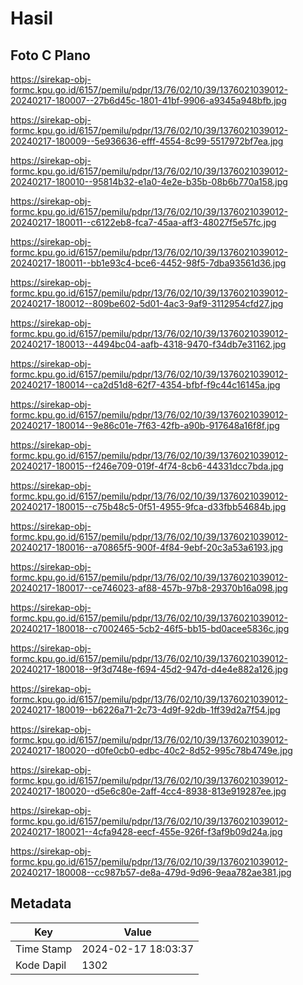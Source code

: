 # Hasil

## Foto C Plano

https://sirekap-obj-formc.kpu.go.id/6157/pemilu/pdpr/13/76/02/10/39/1376021039012-20240217-180007--27b6d45c-1801-41bf-9906-a9345a948bfb.jpg

https://sirekap-obj-formc.kpu.go.id/6157/pemilu/pdpr/13/76/02/10/39/1376021039012-20240217-180009--5e936636-efff-4554-8c99-5517972bf7ea.jpg

https://sirekap-obj-formc.kpu.go.id/6157/pemilu/pdpr/13/76/02/10/39/1376021039012-20240217-180010--95814b32-e1a0-4e2e-b35b-08b6b770a158.jpg

https://sirekap-obj-formc.kpu.go.id/6157/pemilu/pdpr/13/76/02/10/39/1376021039012-20240217-180011--c6122eb8-fca7-45aa-aff3-48027f5e57fc.jpg

https://sirekap-obj-formc.kpu.go.id/6157/pemilu/pdpr/13/76/02/10/39/1376021039012-20240217-180011--bb1e93c4-bce6-4452-98f5-7dba93561d36.jpg

https://sirekap-obj-formc.kpu.go.id/6157/pemilu/pdpr/13/76/02/10/39/1376021039012-20240217-180012--809be602-5d01-4ac3-9af9-3112954cfd27.jpg

https://sirekap-obj-formc.kpu.go.id/6157/pemilu/pdpr/13/76/02/10/39/1376021039012-20240217-180013--4494bc04-aafb-4318-9470-f34db7e31162.jpg

https://sirekap-obj-formc.kpu.go.id/6157/pemilu/pdpr/13/76/02/10/39/1376021039012-20240217-180014--ca2d51d8-62f7-4354-bfbf-f9c44c16145a.jpg

https://sirekap-obj-formc.kpu.go.id/6157/pemilu/pdpr/13/76/02/10/39/1376021039012-20240217-180014--9e86c01e-7f63-42fb-a90b-917648a16f8f.jpg

https://sirekap-obj-formc.kpu.go.id/6157/pemilu/pdpr/13/76/02/10/39/1376021039012-20240217-180015--f246e709-019f-4f74-8cb6-44331dcc7bda.jpg

https://sirekap-obj-formc.kpu.go.id/6157/pemilu/pdpr/13/76/02/10/39/1376021039012-20240217-180015--c75b48c5-0f51-4955-9fca-d33fbb54684b.jpg

https://sirekap-obj-formc.kpu.go.id/6157/pemilu/pdpr/13/76/02/10/39/1376021039012-20240217-180016--a70865f5-900f-4f84-9ebf-20c3a53a6193.jpg

https://sirekap-obj-formc.kpu.go.id/6157/pemilu/pdpr/13/76/02/10/39/1376021039012-20240217-180017--ce746023-af88-457b-97b8-29370b16a098.jpg

https://sirekap-obj-formc.kpu.go.id/6157/pemilu/pdpr/13/76/02/10/39/1376021039012-20240217-180018--c7002465-5cb2-46f5-bb15-bd0acee5836c.jpg

https://sirekap-obj-formc.kpu.go.id/6157/pemilu/pdpr/13/76/02/10/39/1376021039012-20240217-180018--9f3d748e-f694-45d2-947d-d4e4e882a126.jpg

https://sirekap-obj-formc.kpu.go.id/6157/pemilu/pdpr/13/76/02/10/39/1376021039012-20240217-180019--b6226a71-2c73-4d9f-92db-1ff39d2a7f54.jpg

https://sirekap-obj-formc.kpu.go.id/6157/pemilu/pdpr/13/76/02/10/39/1376021039012-20240217-180020--d0fe0cb0-edbc-40c2-8d52-995c78b4749e.jpg

https://sirekap-obj-formc.kpu.go.id/6157/pemilu/pdpr/13/76/02/10/39/1376021039012-20240217-180020--d5e6c80e-2aff-4cc4-8938-813e919287ee.jpg

https://sirekap-obj-formc.kpu.go.id/6157/pemilu/pdpr/13/76/02/10/39/1376021039012-20240217-180021--4cfa9428-eecf-455e-926f-f3af9b09d24a.jpg

https://sirekap-obj-formc.kpu.go.id/6157/pemilu/pdpr/13/76/02/10/39/1376021039012-20240217-180008--cc987b57-de8a-479d-9d96-9eaa782ae381.jpg


## Metadata

| Key        | Value               |
| ---------- | ------------------- |
| Time Stamp | 2024-02-17 18:03:37 |
| Kode Dapil | 1302                |



